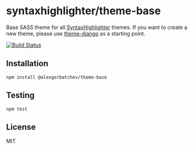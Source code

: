 # syntaxhighlighter/theme-base

Base SASS theme for all [SyntaxHighlighter](https://github.com/syntaxhighlighter) themes. If you want to create a new theme, please use [theme-django](https://github.com/syntaxhighlighter/theme-django) as a starting point.

[![Build Status](https://travis-ci.org/syntaxhighlighter/theme-base.svg)](https://travis-ci.org/syntaxhighlighter/theme-base)

## Installation

    npm install @alexgorbatchev/theme-base

## Testing

    npm test

## License

MIT
